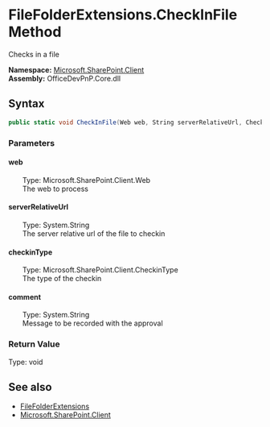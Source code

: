 # FileFolderExtensions.CheckInFile Method  
 Checks in a file   

**Namespace:** [Microsoft.SharePoint.Client](Microsoft.SharePoint.Client.md)  
**Assembly:** OfficeDevPnP.Core.dll  
## Syntax
```C#
public static void CheckInFile(Web web, String serverRelativeUrl, CheckinType checkinType, String comment)
```
### Parameters
#### web  
&emsp;&emsp;Type: Microsoft.SharePoint.Client.Web  
&emsp;&emsp;The web to process  

  

#### serverRelativeUrl  
&emsp;&emsp;Type: System.String  
&emsp;&emsp;The server relative url of the file to checkin  

  

#### checkinType  
&emsp;&emsp;Type: Microsoft.SharePoint.Client.CheckinType  
&emsp;&emsp;The type of the checkin  

  

#### comment  
&emsp;&emsp;Type: System.String  
&emsp;&emsp;Message to be recorded with the approval  

  

### Return Value
Type: void  

## See also
- [FileFolderExtensions](Microsoft.SharePoint.Client.FileFolderExtensions.md) 
- [Microsoft.SharePoint.Client](Microsoft.SharePoint.Client.md) 
